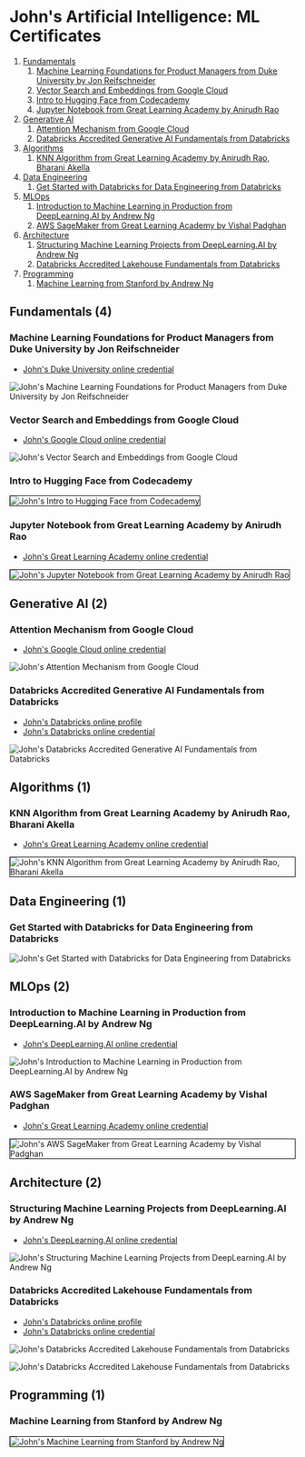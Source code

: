 # John's Artificial Intelligence: ML Certificates
1. [Fundamentals](#fundamentals-4)
    1. [Machine Learning Foundations for Product Managers from Duke University by Jon Reifschneider](#machine-learning-foundations-for-product-managers-from-duke-university-by-jon-reifschneider)
    1. [Vector Search and Embeddings from Google Cloud](#vector-search-and-embeddings-from-google-cloud)
    1. [Intro to Hugging Face from Codecademy](#intro-to-hugging-face-from-codecademy)
    1. [Jupyter Notebook from Great Learning Academy by Anirudh Rao](#jupyter-notebook-from-great-learning-academy-by-anirudh-rao)
1. [Generative AI](#generative-ai-2)
    1. [Attention Mechanism from Google Cloud](#attention-mechanism-from-google-cloud)
    1. [Databricks Accredited Generative AI Fundamentals from Databricks](#databricks-accredited-generative-ai-fundamentals-from-databricks)
1. [Algorithms](#algorithms-1)
    1. [KNN Algorithm from Great Learning Academy by Anirudh Rao, Bharani Akella](#knn-algorithm-from-great-learning-academy-by-anirudh-rao-bharani-akella)
1. [Data Engineering](#data-engineering-1)
    1. [Get Started with Databricks for Data Engineering from Databricks](#get-started-with-databricks-for-data-engineering-from-databricks)
1. [MLOps](#mlops-2)
    1. [Introduction to Machine Learning in Production from DeepLearning.AI by Andrew Ng](#introduction-to-machine-learning-in-production-from-deeplearningai-by-andrew-ng)
    1. [AWS SageMaker from Great Learning Academy by Vishal Padghan](#aws-sagemaker-from-great-learning-academy-by-vishal-padghan)
1. [Architecture](#architecture-2)
    1. [Structuring Machine Learning Projects from DeepLearning.AI by Andrew Ng](#structuring-machine-learning-projects-from-deeplearningai-by-andrew-ng)
    1. [Databricks Accredited Lakehouse Fundamentals from Databricks](#databricks-accredited-lakehouse-fundamentals-from-databricks)
1. [Programming](#programming-1)
    1. [Machine Learning from Stanford by Andrew Ng](#machine-learning-from-stanford-by-andrew-ng)
## Fundamentals (4)
### Machine Learning Foundations for Product Managers from Duke University by Jon Reifschneider
* [John's Duke University online credential](https://coursera.org/verify/NCRF8YSUYLSB)

![John's Machine Learning Foundations for Product Managers from Duke University by Jon Reifschneider](cert_machine-learning_duke_machine-learning-foundations-for-product-managers_2024_01-27_cert-NCRF8YSUYLSB.png)

### Vector Search and Embeddings from Google Cloud
* [John's Google Cloud online credential](https://coursera.org/verify/LXLLVCKAXMDX)

![John's Vector Search and Embeddings from Google Cloud](cert_machine-learning_vector-search-and-embeddings_googlecloud_cert-LXLLVCKAXMDX_2024-03-14.png)

### Intro to Hugging Face from Codecademy

<img src="../cert_machine-learning_intro-to-hugging-face_codecademy_2024-03-26.png" alt="John's Intro to Hugging Face from Codecademy" style="border:1px solid #000000" />

### Jupyter Notebook from Great Learning Academy by Anirudh Rao
* [John's Great Learning Academy online credential](https://verify.mygreatlearning.com/verify/PPFKNCCJ)

<img src="../cert_machine-learning_jupyter-notebook_greatlearning_cert-PPFKNCCJ_2024-02-28.jpg" alt="John's Jupyter Notebook from Great Learning Academy by Anirudh Rao" style="border:1px solid #000000" />

## Generative AI (2)
### Attention Mechanism from Google Cloud
* [John's Google Cloud online credential](https://coursera.org/verify/DFS67KJRE8T5)

![John's Attention Mechanism from Google Cloud](cert_machine-learning_attention-mechanism_google-cloud_cert-DFS67KJRE8T5_2024-02-22.png)

### Databricks Accredited Generative AI Fundamentals from Databricks
* [John's Databricks online profile](https://credentials.databricks.com/profile/grokify)
* [John's Databricks online credential](https://credentials.databricks.com/4ca910a4-6dd5-4e91-97a7-ccc7ed80424f)

![John's Databricks Accredited Generative AI Fundamentals from Databricks](cert_databricks_generative-ai-fundamentals_2024-01-19_cert-ca910a4-6dd5-4e91-97a7-ccc7ed80424f.png)

## Algorithms (1)
### KNN Algorithm from Great Learning Academy by Anirudh Rao, Bharani Akella
* [John's Great Learning Academy online credential](https://verify.mygreatlearning.com/verify/QMGKZXYC)

<img src="../cert_algorithms_knn-algorithm_greatlearning_cert-QMGKZXYC_2024-03-14.jpg" alt="John's KNN Algorithm from Great Learning Academy by Anirudh Rao, Bharani Akella" style="border:1px solid #000000" />

## Data Engineering (1)
### Get Started with Databricks for Data Engineering from Databricks

![John's Get Started with Databricks for Data Engineering from Databricks](cert_databricks_get-started-with-databricks-for-data-engineering_databricks_cert-2026_3_580148_1710803114_2024-01-28.png)

## MLOps (2)
### Introduction to Machine Learning in Production from DeepLearning.AI by Andrew Ng
* [John's DeepLearning.AI online credential](https://coursera.org/verify/8AJ5NBTE5XWD)

![John's Introduction to Machine Learning in Production from DeepLearning.AI by Andrew Ng](cert_machine-learning_introduction-to-machine-learning-in-production_deeplearning-ai_cert-8AJ5NBTE5XWD_2024-02-03.png)

### AWS SageMaker from Great Learning Academy by Vishal Padghan
* [John's Great Learning Academy online credential](https://verify.mygreatlearning.com/verify/OICYKGXZ)

<img src="../cert_machine-learning_aws-sagemaker_greatlearning_cert-OICYKGXZ_2024-02-25.jpg" alt="John's AWS SageMaker from Great Learning Academy by Vishal Padghan" style="border:1px solid #000000" />

## Architecture (2)
### Structuring Machine Learning Projects from DeepLearning.AI by Andrew Ng
* [John's DeepLearning.AI online credential](https://coursera.org/verify/8AXDP5G5K95U)

![John's Structuring Machine Learning Projects from DeepLearning.AI by Andrew Ng](cert_machine-learning_deeplearning-ai_structuring-machine-learning-projects_2024-01-29_cert-8AXDP5G5K95U.png)

### Databricks Accredited Lakehouse Fundamentals from Databricks
* [John's Databricks online profile](https://credentials.databricks.com/profile/grokify)
* [John's Databricks online credential](https://credentials.databricks.com/a2736146-90aa-4679-9dda-90d465bf5537f)

![John's Databricks Accredited Lakehouse Fundamentals from Databricks](cert_databricks_datalake-fundamentals_2024-01-21_cert-a2736146-90aa-4679-9dda-90d465bf5537.png)

![John's Databricks Accredited Lakehouse Fundamentals from Databricks](cert_databricks_datalake-fundamentals_2024-01-21_cert-a2736146-90aa-4679-9dda-90d465bf5537_old.png)

## Programming (1)
### Machine Learning from Stanford by Andrew Ng

<img src="../cert_machine-learning_stanford_machine-learning_2014-09-30_cert-972303~7600383.png" alt="John's Machine Learning from Stanford by Andrew Ng" style="border:1px solid #000000" />


